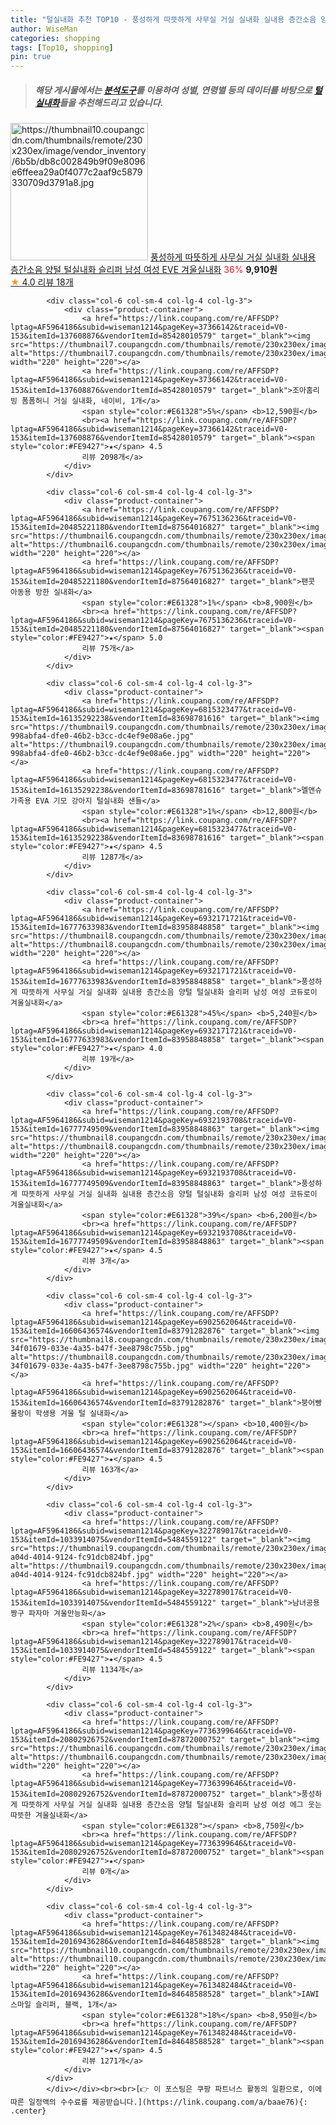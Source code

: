 ```yaml
---
title: "털실내화 추천 TOP10 - 풍성하게 따뜻하게 사무실 거실 실내화 실내용 층간소음 양털 털실내화 슬리퍼 남성 여성 EVE 겨울실내화"
author: WiseMan
categories: shopping
tags: [Top10, shopping]
pin: true
---
```


> ##### 해당 게시물에서는 [**분석도구**](https://itemscout.io/)를 이용하여 **성별**, **연령별** 등의 데이터를 바탕으로 [**털실내화**](https://link.coupang.com/a/baae76)들을 추천해드리고 있습니다.
<div class="container"><div class="row">
            <div class="col-6 col-sm-4 col-lg-4 col-lg-3">
                <div class="product-container">
                    <a href="https://link.coupang.com/re/AFFSDP?lptag=AF5964186&subid=wiseman1214&pageKey=6932184205&traceid=V0-153&itemId=16777703851&vendorItemId=83958918643" target="_blank"><img src="https://thumbnail10.coupangcdn.com/thumbnails/remote/230x230ex/image/vendor_inventory/6b5b/db8c002849b9f09e8096e6ffeea29a0f4077c2aaf9c5879330709d3791a8.jpg" alt="https://thumbnail10.coupangcdn.com/thumbnails/remote/230x230ex/image/vendor_inventory/6b5b/db8c002849b9f09e8096e6ffeea29a0f4077c2aaf9c5879330709d3791a8.jpg" width="220" height="220"></a>
                    <a href="https://link.coupang.com/re/AFFSDP?lptag=AF5964186&subid=wiseman1214&pageKey=6932184205&traceid=V0-153&itemId=16777703851&vendorItemId=83958918643" target="_blank">풍성하게 따뜻하게 사무실 거실 실내화 실내용 층간소음 양털 털실내화 슬리퍼 남성 여성 EVE 겨울실내화</a>
                    <span style="color:#E61328">36%</span> <b>9,910원</b>
                    <br><a href="https://link.coupang.com/re/AFFSDP?lptag=AF5964186&subid=wiseman1214&pageKey=6932184205&traceid=V0-153&itemId=16777703851&vendorItemId=83958918643" target="_blank"><span style="color:#FE9427">★</span> 4.0
                    리뷰 18개</a>
                </div>
            </div>
            
            <div class="col-6 col-sm-4 col-lg-4 col-lg-3">
                <div class="product-container">
                    <a href="https://link.coupang.com/re/AFFSDP?lptag=AF5964186&subid=wiseman1214&pageKey=37366142&traceid=V0-153&itemId=137608876&vendorItemId=85428010579" target="_blank"><img src="https://thumbnail7.coupangcdn.com/thumbnails/remote/230x230ex/image/vendor_inventory/4e29/8ea39c744b40b9a5a7063e129dbb5d87b231e28444200f4d352675fbcb05.png" alt="https://thumbnail7.coupangcdn.com/thumbnails/remote/230x230ex/image/vendor_inventory/4e29/8ea39c744b40b9a5a7063e129dbb5d87b231e28444200f4d352675fbcb05.png" width="220" height="220"></a>
                    <a href="https://link.coupang.com/re/AFFSDP?lptag=AF5964186&subid=wiseman1214&pageKey=37366142&traceid=V0-153&itemId=137608876&vendorItemId=85428010579" target="_blank">조아홈리빙 폼폼허니 거실 실내화, 네이비, 1개</a>
                    <span style="color:#E61328">5%</span> <b>12,590원</b>
                    <br><a href="https://link.coupang.com/re/AFFSDP?lptag=AF5964186&subid=wiseman1214&pageKey=37366142&traceid=V0-153&itemId=137608876&vendorItemId=85428010579" target="_blank"><span style="color:#FE9427">★</span> 4.5
                    리뷰 2098개</a>
                </div>
            </div>
            
            <div class="col-6 col-sm-4 col-lg-4 col-lg-3">
                <div class="product-container">
                    <a href="https://link.coupang.com/re/AFFSDP?lptag=AF5964186&subid=wiseman1214&pageKey=7675136236&traceid=V0-153&itemId=20485221180&vendorItemId=87564016827" target="_blank"><img src="https://thumbnail6.coupangcdn.com/thumbnails/remote/230x230ex/image/rs_quotation_api/utakvalo/7cef7eba776f459f96009935d2d9a29a.jpg" alt="https://thumbnail6.coupangcdn.com/thumbnails/remote/230x230ex/image/rs_quotation_api/utakvalo/7cef7eba776f459f96009935d2d9a29a.jpg" width="220" height="220"></a>
                    <a href="https://link.coupang.com/re/AFFSDP?lptag=AF5964186&subid=wiseman1214&pageKey=7675136236&traceid=V0-153&itemId=20485221180&vendorItemId=87564016827" target="_blank">팬콧 아동용 방한 실내화</a>
                    <span style="color:#E61328">1%</span> <b>8,900원</b>
                    <br><a href="https://link.coupang.com/re/AFFSDP?lptag=AF5964186&subid=wiseman1214&pageKey=7675136236&traceid=V0-153&itemId=20485221180&vendorItemId=87564016827" target="_blank"><span style="color:#FE9427">★</span> 5.0
                    리뷰 75개</a>
                </div>
            </div>
            
            <div class="col-6 col-sm-4 col-lg-4 col-lg-3">
                <div class="product-container">
                    <a href="https://link.coupang.com/re/AFFSDP?lptag=AF5964186&subid=wiseman1214&pageKey=6815323477&traceid=V0-153&itemId=16135292238&vendorItemId=83698781616" target="_blank"><img src="https://thumbnail9.coupangcdn.com/thumbnails/remote/230x230ex/image/retail/images/566154816258267-998abfa4-dfe0-46b2-b3cc-dc4ef9e08a6e.jpg" alt="https://thumbnail9.coupangcdn.com/thumbnails/remote/230x230ex/image/retail/images/566154816258267-998abfa4-dfe0-46b2-b3cc-dc4ef9e08a6e.jpg" width="220" height="220"></a>
                    <a href="https://link.coupang.com/re/AFFSDP?lptag=AF5964186&subid=wiseman1214&pageKey=6815323477&traceid=V0-153&itemId=16135292238&vendorItemId=83698781616" target="_blank">멜앤슈 가족용 EVA 기모 강아지 털실내화 샌들</a>
                    <span style="color:#E61328">1%</span> <b>12,800원</b>
                    <br><a href="https://link.coupang.com/re/AFFSDP?lptag=AF5964186&subid=wiseman1214&pageKey=6815323477&traceid=V0-153&itemId=16135292238&vendorItemId=83698781616" target="_blank"><span style="color:#FE9427">★</span> 4.5
                    리뷰 1287개</a>
                </div>
            </div>
            
            <div class="col-6 col-sm-4 col-lg-4 col-lg-3">
                <div class="product-container">
                    <a href="https://link.coupang.com/re/AFFSDP?lptag=AF5964186&subid=wiseman1214&pageKey=6932171721&traceid=V0-153&itemId=16777633983&vendorItemId=83958848858" target="_blank"><img src="https://thumbnail8.coupangcdn.com/thumbnails/remote/230x230ex/image/vendor_inventory/b6bc/3db770c55521bb0251a8c3648645c0902ad33019b9694a5e82e873cf2b81.jpg" alt="https://thumbnail8.coupangcdn.com/thumbnails/remote/230x230ex/image/vendor_inventory/b6bc/3db770c55521bb0251a8c3648645c0902ad33019b9694a5e82e873cf2b81.jpg" width="220" height="220"></a>
                    <a href="https://link.coupang.com/re/AFFSDP?lptag=AF5964186&subid=wiseman1214&pageKey=6932171721&traceid=V0-153&itemId=16777633983&vendorItemId=83958848858" target="_blank">풍성하게 따뜻하게 사무실 거실 실내화 실내용 층간소음 양털 털실내화 슬리퍼 남성 여성 코듀로이 겨울실내화</a>
                    <span style="color:#E61328">45%</span> <b>5,240원</b>
                    <br><a href="https://link.coupang.com/re/AFFSDP?lptag=AF5964186&subid=wiseman1214&pageKey=6932171721&traceid=V0-153&itemId=16777633983&vendorItemId=83958848858" target="_blank"><span style="color:#FE9427">★</span> 4.0
                    리뷰 19개</a>
                </div>
            </div>
            
            <div class="col-6 col-sm-4 col-lg-4 col-lg-3">
                <div class="product-container">
                    <a href="https://link.coupang.com/re/AFFSDP?lptag=AF5964186&subid=wiseman1214&pageKey=6932193708&traceid=V0-153&itemId=16777749509&vendorItemId=83958848863" target="_blank"><img src="https://thumbnail8.coupangcdn.com/thumbnails/remote/230x230ex/image/vendor_inventory/b6bc/3db770c55521bb0251a8c3648645c0902ad33019b9694a5e82e873cf2b81.jpg" alt="https://thumbnail8.coupangcdn.com/thumbnails/remote/230x230ex/image/vendor_inventory/b6bc/3db770c55521bb0251a8c3648645c0902ad33019b9694a5e82e873cf2b81.jpg" width="220" height="220"></a>
                    <a href="https://link.coupang.com/re/AFFSDP?lptag=AF5964186&subid=wiseman1214&pageKey=6932193708&traceid=V0-153&itemId=16777749509&vendorItemId=83958848863" target="_blank">풍성하게 따뜻하게 사무실 거실 실내화 실내용 층간소음 양털 털실내화 슬리퍼 남성 여성 코듀로이 겨울실내화</a>
                    <span style="color:#E61328">39%</span> <b>6,200원</b>
                    <br><a href="https://link.coupang.com/re/AFFSDP?lptag=AF5964186&subid=wiseman1214&pageKey=6932193708&traceid=V0-153&itemId=16777749509&vendorItemId=83958848863" target="_blank"><span style="color:#FE9427">★</span> 4.5
                    리뷰 3개</a>
                </div>
            </div>
            
            <div class="col-6 col-sm-4 col-lg-4 col-lg-3">
                <div class="product-container">
                    <a href="https://link.coupang.com/re/AFFSDP?lptag=AF5964186&subid=wiseman1214&pageKey=6902562064&traceid=V0-153&itemId=16606436574&vendorItemId=83791282876" target="_blank"><img src="https://thumbnail8.coupangcdn.com/thumbnails/remote/230x230ex/image/retail/images/2977234909536859-34f01679-033e-4a35-b47f-3ee8798c755b.jpg" alt="https://thumbnail8.coupangcdn.com/thumbnails/remote/230x230ex/image/retail/images/2977234909536859-34f01679-033e-4a35-b47f-3ee8798c755b.jpg" width="220" height="220"></a>
                    <a href="https://link.coupang.com/re/AFFSDP?lptag=AF5964186&subid=wiseman1214&pageKey=6902562064&traceid=V0-153&itemId=16606436574&vendorItemId=83791282876" target="_blank">붕어빵 몰랑이 학생용 겨울 털 실내화</a>
                    <span style="color:#E61328"></span> <b>10,400원</b>
                    <br><a href="https://link.coupang.com/re/AFFSDP?lptag=AF5964186&subid=wiseman1214&pageKey=6902562064&traceid=V0-153&itemId=16606436574&vendorItemId=83791282876" target="_blank"><span style="color:#FE9427">★</span> 4.5
                    리뷰 163개</a>
                </div>
            </div>
            
            <div class="col-6 col-sm-4 col-lg-4 col-lg-3">
                <div class="product-container">
                    <a href="https://link.coupang.com/re/AFFSDP?lptag=AF5964186&subid=wiseman1214&pageKey=322789017&traceid=V0-153&itemId=1033914075&vendorItemId=5484559122" target="_blank"><img src="https://thumbnail9.coupangcdn.com/thumbnails/remote/230x230ex/image/retail/images/2019/10/16/16/4/03ddc813-a04d-4014-9124-fc91dcb824bf.jpg" alt="https://thumbnail9.coupangcdn.com/thumbnails/remote/230x230ex/image/retail/images/2019/10/16/16/4/03ddc813-a04d-4014-9124-fc91dcb824bf.jpg" width="220" height="220"></a>
                    <a href="https://link.coupang.com/re/AFFSDP?lptag=AF5964186&subid=wiseman1214&pageKey=322789017&traceid=V0-153&itemId=1033914075&vendorItemId=5484559122" target="_blank">남녀공용 짱구 파자마 겨울만능화</a>
                    <span style="color:#E61328">2%</span> <b>8,490원</b>
                    <br><a href="https://link.coupang.com/re/AFFSDP?lptag=AF5964186&subid=wiseman1214&pageKey=322789017&traceid=V0-153&itemId=1033914075&vendorItemId=5484559122" target="_blank"><span style="color:#FE9427">★</span> 4.5
                    리뷰 1134개</a>
                </div>
            </div>
            
            <div class="col-6 col-sm-4 col-lg-4 col-lg-3">
                <div class="product-container">
                    <a href="https://link.coupang.com/re/AFFSDP?lptag=AF5964186&subid=wiseman1214&pageKey=7736399646&traceid=V0-153&itemId=20802926752&vendorItemId=87872000752" target="_blank"><img src="https://thumbnail6.coupangcdn.com/thumbnails/remote/230x230ex/image/vendor_inventory/755a/f681c4fb55bf0d2bd90db1d6f4a8ed95626dfb653fe661a5f837dc2afb71.jpg" alt="https://thumbnail6.coupangcdn.com/thumbnails/remote/230x230ex/image/vendor_inventory/755a/f681c4fb55bf0d2bd90db1d6f4a8ed95626dfb653fe661a5f837dc2afb71.jpg" width="220" height="220"></a>
                    <a href="https://link.coupang.com/re/AFFSDP?lptag=AF5964186&subid=wiseman1214&pageKey=7736399646&traceid=V0-153&itemId=20802926752&vendorItemId=87872000752" target="_blank">풍성하게 따뜻하게 사무실 거실 실내화 실내용 층간소음 양털 털실내화 슬리퍼 남성 여성 에그 웃는 따뜻한 겨울실내화</a>
                    <span style="color:#E61328"></span> <b>8,750원</b>
                    <br><a href="https://link.coupang.com/re/AFFSDP?lptag=AF5964186&subid=wiseman1214&pageKey=7736399646&traceid=V0-153&itemId=20802926752&vendorItemId=87872000752" target="_blank"><span style="color:#FE9427">★</span> 
                    리뷰 0개</a>
                </div>
            </div>
            
            <div class="col-6 col-sm-4 col-lg-4 col-lg-3">
                <div class="product-container">
                    <a href="https://link.coupang.com/re/AFFSDP?lptag=AF5964186&subid=wiseman1214&pageKey=7613482484&traceid=V0-153&itemId=20169436286&vendorItemId=84648588528" target="_blank"><img src="https://thumbnail10.coupangcdn.com/thumbnails/remote/230x230ex/image/vendor_inventory/0622/6f45879014f43f59d110259e07f0fdced3cf64d53b461d56fa17f525fb1b.png" alt="https://thumbnail10.coupangcdn.com/thumbnails/remote/230x230ex/image/vendor_inventory/0622/6f45879014f43f59d110259e07f0fdced3cf64d53b461d56fa17f525fb1b.png" width="220" height="220"></a>
                    <a href="https://link.coupang.com/re/AFFSDP?lptag=AF5964186&subid=wiseman1214&pageKey=7613482484&traceid=V0-153&itemId=20169436286&vendorItemId=84648588528" target="_blank">IAWI 스마일 슬리퍼, 블랙, 1개</a>
                    <span style="color:#E61328">18%</span> <b>8,950원</b>
                    <br><a href="https://link.coupang.com/re/AFFSDP?lptag=AF5964186&subid=wiseman1214&pageKey=7613482484&traceid=V0-153&itemId=20169436286&vendorItemId=84648588528" target="_blank"><span style="color:#FE9427">★</span> 4.5
                    리뷰 1271개</a>
                </div>
            </div>
            </div></div><br><br>[👉 이 포스팅은 쿠팡 파트너스 활동의 일환으로, 이에 따른 일정액의 수수료를 제공받습니다.](https://link.coupang.com/a/baae76){: .center}
